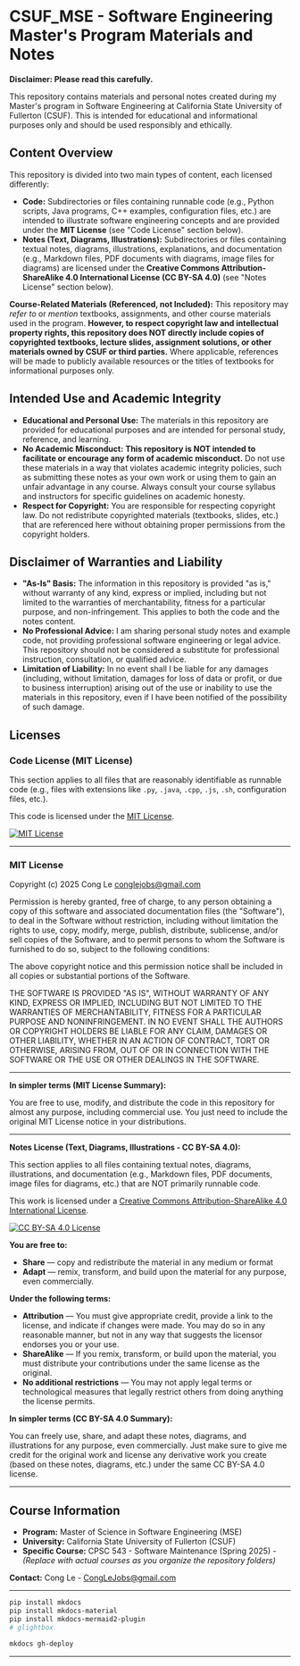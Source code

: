
# CSUF_MSE - Software Engineering Master's Program Materials and Notes

**Disclaimer: Please read this carefully.**

This repository contains materials and personal notes created during my Master's program in Software Engineering at California State University of Fullerton (CSUF). This is intended for educational and informational purposes only and should be used responsibly and ethically.

## Content Overview

This repository is divided into two main types of content, each licensed differently:

*   **Code:**  Subdirectories or files containing runnable code (e.g., Python scripts, Java programs, C++ examples, configuration files, etc.) are intended to illustrate software engineering concepts and are provided under the **MIT License** (see "Code License" section below).
*   **Notes (Text, Diagrams, Illustrations):**  Subdirectories or files containing textual notes, diagrams, illustrations, explanations, and documentation (e.g., Markdown files, PDF documents with diagrams, image files for diagrams) are licensed under the **Creative Commons Attribution-ShareAlike 4.0 International License (CC BY-SA 4.0)** (see "Notes License" section below).

**Course-Related Materials (Referenced, not Included):**  This repository may *refer to* or *mention* textbooks, assignments, and other course materials used in the program.  **However, to respect copyright law and intellectual property rights, this repository does NOT directly include copies of copyrighted textbooks, lecture slides, assignment solutions, or other materials owned by CSUF or third parties.**  Where applicable, references will be made to publicly available resources or the titles of textbooks for informational purposes only.

## Intended Use and Academic Integrity

*   **Educational and Personal Use:** The materials in this repository are provided for educational purposes and are intended for personal study, reference, and learning.
*   **No Academic Misconduct:**  **This repository is NOT intended to facilitate or encourage any form of academic misconduct.**  Do not use these materials in a way that violates academic integrity policies, such as submitting these notes as your own work or using them to gain an unfair advantage in any course.  Always consult your course syllabus and instructors for specific guidelines on academic honesty.
*   **Respect for Copyright:**  You are responsible for respecting copyright law.  Do not redistribute copyrighted materials (textbooks, slides, etc.) that are referenced here without obtaining proper permissions from the copyright holders.

## Disclaimer of Warranties and Liability

*   **"As-Is" Basis:** The information in this repository is provided "as is," without warranty of any kind, express or implied, including but not limited to the warranties of merchantability, fitness for a particular purpose, and non-infringement. This applies to both the code and the notes content.
*   **No Professional Advice:** I am sharing personal study notes and example code, not providing professional software engineering or legal advice.  This repository should not be considered a substitute for professional instruction, consultation, or qualified advice.
*   **Limitation of Liability:** In no event shall I be liable for any damages (including, without limitation, damages for loss of data or profit, or due to business interruption) arising out of the use or inability to use the materials in this repository, even if I have been notified of the possibility of such damage.

## Licenses

### Code License (MIT License)

This section applies to all files that are reasonably identifiable as runnable code (e.g., files with extensions like `.py`, `.java`, `.cpp`, `.js`, `.sh`, configuration files, etc.).

This code is licensed under the [MIT License](https://opensource.org/licenses/MIT).

[![MIT License](https://img.shields.io/badge/License-MIT-yellow.svg)](https://opensource.org/licenses/MIT)


----

### MIT License

Copyright (c) 2025 Cong Le <conglejobs@gmail.com>

Permission is hereby granted, free of charge, to any person obtaining a copy
of this software and associated documentation files (the "Software"), to deal
in the Software without restriction, including without limitation the rights
to use, copy, modify, merge, publish, distribute, sublicense, and/or sell
copies of the Software, and to permit persons to whom the Software is
furnished to do so, subject to the following conditions:

The above copyright notice and this permission notice shall be included in all
copies or substantial portions of the Software.

THE SOFTWARE IS PROVIDED "AS IS", WITHOUT WARRANTY OF ANY KIND, EXPRESS OR
IMPLIED, INCLUDING BUT NOT LIMITED TO THE WARRANTIES OF MERCHANTABILITY,
FITNESS FOR A PARTICULAR PURPOSE AND NONINFRINGEMENT. IN NO EVENT SHALL THE
AUTHORS OR COPYRIGHT HOLDERS BE LIABLE FOR ANY CLAIM, DAMAGES OR OTHER
LIABILITY, WHETHER IN AN ACTION OF CONTRACT, TORT OR OTHERWISE, ARISING FROM,
OUT OF OR IN CONNECTION WITH THE SOFTWARE OR THE USE OR OTHER DEALINGS IN
THE SOFTWARE.

----


**In simpler terms (MIT License Summary):**

You are free to use, modify, and distribute the code in this repository for almost any purpose, including commercial use. You just need to include the original MIT License notice in your distributions.

---

**Notes License (Text, Diagrams, Illustrations - CC BY-SA 4.0):**

This section applies to all files containing textual notes, diagrams, illustrations, and documentation (e.g., Markdown files, PDF documents, image files for diagrams, etc.) that are NOT primarily runnable code.

This work is licensed under a [Creative Commons Attribution-ShareAlike 4.0 International License](https://creativecommons.org/licenses/by-sa/4.0/).

[![CC BY-SA 4.0 License](https://licensebuttons.net/l/by-sa/4.0/88x31.png)](https://creativecommons.org/licenses/by-sa/4.0/)

**You are free to:**

*   **Share** — copy and redistribute the material in any medium or format
*   **Adapt** — remix, transform, and build upon the material for any purpose, even commercially.

**Under the following terms:**

*   **Attribution** — You must give appropriate credit, provide a link to the license, and indicate if changes were made. You may do so in any reasonable manner, but not in any way that suggests the licensor endorses you or your use.
*   **ShareAlike** — If you remix, transform, or build upon the material, you must distribute your contributions under the same license as the original.
*   **No additional restrictions** — You may not apply legal terms or technological measures that legally restrict others from doing anything the license permits.

**In simpler terms (CC BY-SA 4.0 Summary):**

You can freely use, share, and adapt these notes, diagrams, and illustrations for any purpose, even commercially.  Just make sure to give me credit for the original work and license any derivative work you create (based on these notes, diagrams, etc.) under the same CC BY-SA 4.0 license.

---

## Course Information

*   **Program:** Master of Science in Software Engineering (MSE)
*   **University:** California State University of Fullerton (CSUF)
*   **Specific Course:** CPSC 543 - Software Maintenance (Spring 2025) -  *(Replace with actual courses as you organize the repository folders)*

**Contact:**  Cong Le - CongLeJobs@gmail.com


---


```bash
pip install mkdocs
pip install mkdocs-material
pip install mkdocs-mermaid2-plugin
# glightbox
```

```bash
mkdocs gh-deploy
```


---
